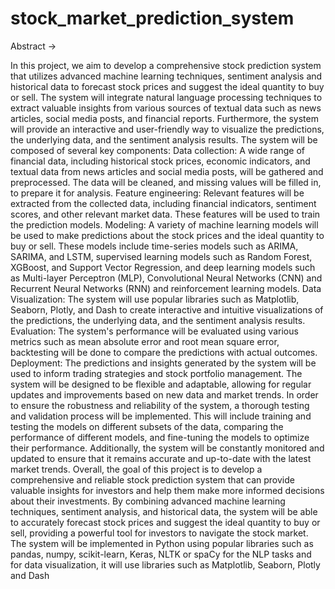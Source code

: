 # stock_market_prediction_system

Abstract →

In this project, we aim to develop a comprehensive stock prediction system that utilizes advanced machine learning techniques, sentiment analysis and historical data to forecast stock prices and suggest the ideal quantity to buy or sell. The system will integrate natural language processing techniques to extract valuable insights from various sources of textual data such as news articles, social media posts, and financial reports. Furthermore, the system will provide an interactive and user-friendly way to visualize the predictions, the underlying data, and the sentiment analysis results.
The system will be composed of several key components:
Data collection: A wide range of financial data, including historical stock prices, economic indicators, and textual data from news articles and social media posts, will be gathered and preprocessed. The data will be cleaned, and missing values will be filled in, to prepare it for analysis.
Feature engineering: Relevant features will be extracted from the collected data, including financial indicators, sentiment scores, and other relevant market data. These features will be used to train the prediction models.
Modeling: A variety of machine learning models will be used to make predictions about the stock prices and the ideal quantity to buy or sell. These models include time-series models such as ARIMA, SARIMA, and LSTM, supervised learning models such as Random Forest, XGBoost, and Support Vector Regression, and deep learning models such as Multi-layer Perceptron (MLP), Convolutional Neural Networks (CNN) and Recurrent Neural Networks (RNN) and reinforcement learning models.
Data Visualization: The system will use popular libraries such as Matplotlib, Seaborn, Plotly, and Dash to create interactive and intuitive visualizations of the predictions, the underlying data, and the sentiment analysis results.
Evaluation: The system's performance will be evaluated using various metrics such as mean absolute error and root mean square error, backtesting will be done to compare the predictions with actual outcomes.
Deployment: The predictions and insights generated by the system will be used to inform trading strategies and stock portfolio management. The system will be designed to be flexible and adaptable, allowing for regular updates and improvements based on new data and market trends.
In order to ensure the robustness and reliability of the system, a thorough testing and validation process will be implemented. This will include training and testing the models on different subsets of the data, comparing the performance of different models, and fine-tuning the models to optimize their performance. Additionally, the system will be constantly monitored and updated to ensure that it remains accurate and up-to-date with the latest market trends.
Overall, the goal of this project is to develop a comprehensive and reliable stock prediction system that can provide valuable insights for investors and help them make more informed decisions about their investments. By combining advanced machine learning techniques, sentiment analysis, and historical data, the system will be able to accurately forecast stock prices and suggest the ideal quantity to buy or sell, providing a powerful tool for investors to navigate the stock market.
The system will be implemented in Python using popular libraries such as pandas, numpy, scikit-learn, Keras, NLTK or spaCy for the NLP tasks and for data visualization, it will use libraries such as Matplotlib, Seaborn, Plotly and Dash
